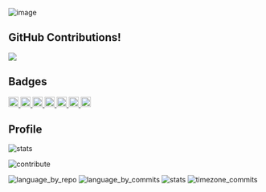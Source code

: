 ![image](https://user-images.githubusercontent.com/36401898/179351686-1ac482a0-a16a-43e7-9d7a-2af7578d0bf2.png)

## GitHub Contributions!

<a href="https://honzaap.github.io/GithubCity/?name=A-yum3&year=2022">
	<img src="https://user-images.githubusercontent.com/36401898/198923899-f6043145-e258-4310-99f5-840ea66b7fd5.gif">
</a>


## Badges
<p align="left">
  <a href="http://twitter.com/yum3_tech">
    <img height="20" src="https://img.shields.io/twitter/follow/yum3_tech?label=Twitter&logo=twitter&style=flat" />
  </a>
  <a href="https://github.com/A-yum3">
    <img height="20" src="https://img.shields.io/github/followers/A-yum3?label=follow&logo=github&style=flat" />
  </a>
    <a href="https://zenn.dev/yum3">
    <img height="20" src="https://zenn.badge.nikaera.com/s/yum3/articles" />
  </a>
    <a href="https://zenn.dev/yum3">
    <img height="20" src="https://zenn.badge.nikaera.com/s/yum3/likes" />
  </a>
  <a href="https://zenn.dev/yum3">
    <img height="20" src="https://zenn.badge.nikaera.com/s/yum3/followers" />
  </a>
  <a href="https://github.com/A-yum3/resume/blob/master/docs/README.md">
    <img height="20" src="https://user-images.githubusercontent.com/36401898/179360598-34acdb5c-f9b7-4327-8e33-d0cc516709d2.svg" />
  </a>
  <a href="https://lapras.com/public/AUZEEW8">
    <img height="20" src="https://user-images.githubusercontent.com/36401898/179360919-2a4d16a2-5c4f-4f24-a65d-eb8620f1832a.svg" />
  </a>
</p>

## Profile

<p aligh="center">
	<img alt="stats" src="https://github-readme-stats-hazel-six-32.vercel.app/api?username=A-yum3&title_color=fff&text_color=fff&bg_color=0,fc4a1a,f7b733"/>
</p>
<p aligh="center">
	<img alt="contribute" src="http://github-profile-summary-cards.vercel.app/api/cards/profile-details?username=A-yum3&theme=solarized" />
</p>

<p aligh="left">
	<img alt="language_by_repo" src="http://github-profile-summary-cards.vercel.app/api/cards/repos-per-language?username=A-yum3&theme=solarized"/>
	<img alt="language_by_commits" src="http://github-profile-summary-cards.vercel.app/api/cards/most-commit-language?username=A-yum3&theme=solarized"/>
	<img alt="stats"src="http://github-profile-summary-cards.vercel.app/api/cards/stats?username=A-yum3&theme=solarized"/>
	<img alt="timezone_commits"src="http://github-profile-summary-cards.vercel.app/api/cards/productive-time?username=A-yum3&theme=solarized&utcOffset=9"/>
</p>
